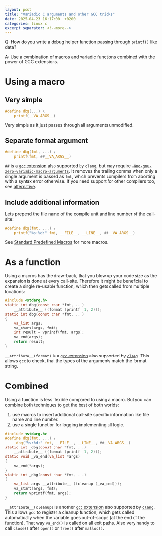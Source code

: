 ```yaml
---
layout: post
title: "Variadic C arguments and other GCC tricks"
date: 2025-04-23 16:17:00  +0200
categories: linux c
excerpt_separator: <!--more-->
---
```


Q: How do you write a debug helper function passing through `printf()` like data?

A: Use a combination of macros and variadic functions combined with the power of GCC extensions.

<!--more-->

# Using a macro

## Very simple

```c
#define dbg(...) \
    printf(__VA_ARGS__)
```

Very simple as it just passes through all arguments unmodified.

## Separate format argument

```c
#define dbg(fmt, ...) \
    printf(fmt, ##__VA_ARGS__)
```

`##` is a [`gcc` extension](https://gcc.gnu.org/onlinedocs/gcc/Variadic-Macros.html) also supported by `clang`, but may require [`-Wno-gnu-zero-variadic-macro-arguments`](https://clang.llvm.org/docs/DiagnosticsReference.html#wgnu-zero-variadic-macro-arguments).
It removes the trailing comma when only a single argument is passed as `fmt`, which prevents compilers from aborting with a syntax error otherwise.
If you need support for other compilers too, see [alternative](https://stackoverflow.com/questions/5588855/standard-alternative-to-gccs-va-args-trick).

## Include additional information

Lets prepend the file name of the compile unit and line number of the call-site:

```c
#define dbg(fmt, ...) \
    printf("%s:%d:" fmt, __FILE__, __LINE__, ##__VA_ARGS__)
```

See [Standard Predefined Macros](https://gcc.gnu.org/onlinedocs/cpp/Standard-Predefined-Macros.html) for more macros.

# As a function

Using a macros has the draw-back, that you blow up your code size as the expansion is done at every call-site.
Therefore it might be beneficial to create a single re-usable function, which then gets called from multiple locations:

```c
#include <stdarg.h>
static int dbg(const char *fmt, ...)
    __attribute__ ((format (printf, 1, 2)));
static int dbg(const char *fmt, ...)
{
    va_list args;
    va_start(args, fmt);
    int result = vprintf(fmt, args);
    va_end(args);
    return result;
}
```

`__attribute__(format)` is a [`gcc` extension](https://gcc.gnu.org/onlinedocs/gcc/Common-Function-Attributes.html) also supported by [`clang`](https://clang.llvm.org/docs/AttributeReference.html#format).
This allows `gcc` to check, that the types of the arguments match the format string.

# Combined

Using a function is less flexible compared to using a macro.
But you can combine both techniques to get the best of both worlds:
1. use macros to insert additional call-site specific information like file name and line number.
2. use a single function for logging implementing all logic.

```c
#include <stdarg.h>
#define dbg(fmt, ...) \
    _dbg("%s:%d:" fmt, __FILE__, __LINE__, ##__VA_ARGS__)
static int _dbg(const char *fmt, ...)
    __attribute__ ((format (printf, 1, 2)));
static void _va_end(va_list *args)
{
    va_end(*args);
}
static int _dbg(const char *fmt, ...)
{
    va_list args __attribute__ ((cleanup (_va_end)));
    va_start(args, fmt);
    return vprintf(fmt, args);
}
```

`__attribute__(cleanup)` is another [`gcc` extension](https://gcc.gnu.org/onlinedocs/gcc/Common-Function-Attributes.html) also supported by [`clang`](https://clang.llvm.org/docs/AttributeReference.html#cleanup).
This allows `gcc` to register a cleanup function, which gets called automatically when the variable goes out-of-scope (at the end of the function).
That way `va_end()` is called on all exit paths.
Also very handy to call `close()` after `open()` or `free()` after `malloc()`.
